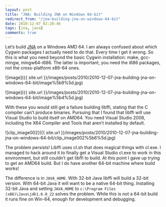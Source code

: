 ```yaml
---
layout: post
title: "JNA: Building JNA on Windows 64-bit"
redirect_from: "/jna-building-jna-on-windows-64-bit"
date: 2010-12-07 02:20:46
tags: [jna, java]
comments: true
---
```

Let’s build [JNA](https://github.com/twall/jna/) on a Windows AMD 64. I am always confused about which Cygwin packages I actually need to do that. Every time I get it wrong. So this is what you need beyond the basic Cygwin installation: make, gcc-mingw, mingw64-i686. The latter is important, you need the i686 packages, not the cross-platform x86-64 ones.

![image]({{ site.url }}/images/posts/2010/2010-12-07-jna-building-jna-on-windows-64-bit/image%5b9%5d.jpg)

![image]({{ site.url }}/images/posts/2010/2010-12-07-jna-building-jna-on-windows-64-bit/image%5b4%5d.jpg)

With these you would still get a failure building libffi, stating that the C compiler can’t produce binaries. Pursuing that I found that libffi will use Visual Studio to build itself on AMD64. You need Visual Studio 2008, including the X64 Compiler and Tools that aren’t installed by default.

![clip_image002]({{ site.url }}/images/posts/2010/2010-12-07-jna-building-jna-on-windows-64-bit/clip_image002%5b6%5d.jpg)

The problem persists! Libffi uses cl.sh that does magical things with cl.exe. I managed to hack around it to finally get a Visual Studio cl.exe to work in this environment, but still couldn’t get libffi to build. At this point I gave up trying to get an AMD64 build. But I do have another 64-bit machine where build works!

The difference is in `JAVA_HOME`. With 32-bit Java libffi will build a 32-bit version. With 64-bit Java it will want to be a native 64-bit thing. Installing 32-bit Java and setting `JAVA_HOME` to `c:\Program Files (x86)\Java\jdk1.6.0_22` solves the problem. While this is not a 64-bit build it runs fine on Win-64, enough for development and debugging.
